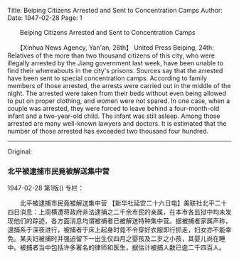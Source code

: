 Title: Beiping Citizens Arrested and Sent to Concentration Camps
Author:
Date: 1947-02-28
Page: 1

　　Beiping Citizens Arrested and Sent to Concentration Camps

　　【Xinhua News Agency, Yan'an, 26th】 United Press Beiping, 24th: Relatives of the more than two thousand citizens of this city, who were illegally arrested by the Jiang government last week, have been unable to find their whereabouts in the city's prisons. Sources say that the arrested have been sent to special concentration camps. According to family members of those arrested, the arrests were carried out in the middle of the night. The arrested were taken from their beds without even being allowed to put on proper clothing, and women were not spared. In one case, when a couple was arrested, they were forced to leave behind a four-month-old infant and a two-year-old child. The infant was still asleep. Among those arrested are many well-known lawyers and doctors. It is estimated that the number of those arrested has exceeded two thousand four hundred.



<hr /> 

Original: 


### 北平被逮捕市民竟被解送集中营

1947-02-28
第1版()
专栏：

　　北平被逮捕市民竟被解送集中营
    【新华社延安二十六日电】美联社北平二十四日消息：上周横遭蒋政府非法逮捕之二千余市民的亲属，在本市各监狱中均未发现他们的踪迹，各方面消息均谓被捕者已被解送特种集中营。据被捕者家属声称，逮捕系于深夜进行，被捕者于床上起身时竟不令穿好衣服即行抓走，妇女亦不能幸免。某夫妇被捕时并强迫留下一出生仅四月之婴孩及二岁之小孩，其婴儿尚在睡中。被捕者当中包括许多著名的律师和医生，据估计被捕人数已逾二千四百人。
